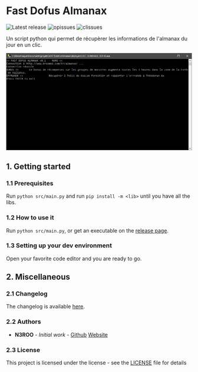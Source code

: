 # Fast Dofus Almanax
![Latest release](https://img.shields.io/github/release/N3ROO/FastDofusAlmanax.svg)
![opissues](https://img.shields.io/github/issues/N3ROO/FastDofusAlmanax.svg) 
![clissues](https://img.shields.io/github/issues-closed/N3ROO/FastDofusAlmanax.svg)

Un script python qui permet de récupèrer les informations de l'almanax du jour en un clic.

![preview](.github/screenshot.png)

## 1. Getting started
### 1.1 Prerequisites
Run `python src/main.py` and run `pip install -m <lib>` until you have all the libs.

### 1.2 How to use it
Run `python src/main.py`, or get an executable on the [release page](https://github.com/N3ROO/FastDofusAlmanax/releases).

### 1.3 Setting up your dev environment
Open your favorite code editor and you are ready to go.

## 2. Miscellaneous
### 2.1 Changelog
The changelog is available [here](CHANGELOG.md).

### 2.2 Authors
- **N3ROO** - *Initial work* - [Github](https://github.com/N3ROO) [Website](https://n3roo.github.io/)

### 2.3 License
This project is licensed under the <licensename> license - see the [LICENSE](LICENSE) file for details
